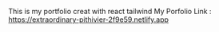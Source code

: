 This is my portfolio creat with react tailwind 
My Porfolio Link : https://extraordinary-pithivier-2f9e59.netlify.app
